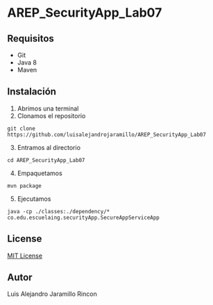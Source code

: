 # AREP_SecurityApp_Lab07

## Requisitos
* Git
* Java 8
* Maven

## Instalación
1. Abrimos una terminal
2. Clonamos el repositorio
```
git clone https://github.com/luisalejandrojaramillo/AREP_SecurityApp_Lab07
```
3. Entramos al directorio
```
cd AREP_SecurityApp_Lab07
```
4. Empaquetamos
```
mvn package
```
5. Ejecutamos
```
java -cp ./classes:./dependency/* co.edu.escuelaing.securityApp.SecureAppServiceApp
```


## License
[MIT License ](/LICENSE)

## Autor
Luis Alejandro Jaramillo Rincon
